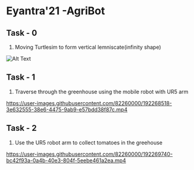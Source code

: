 # Eyantra'21 -AgriBot

## Task - 0 
 
 1) Moving Turtlesim to form vertical lemniscate(infinity shape) 
 
 
![Alt Text](https://github.com/RoopanJKR/Eyantra-AgriBot/blob/main/assets/Task_0/AB_1475.png)


## Task - 1 
 
 1) Traverse through the greenhouse using the mobile robot with UR5 arm 
 
 

https://user-images.githubusercontent.com/82260000/192268518-3e632555-38e6-4475-9ab9-e57bdd38f87c.mp4




## Task - 2 
 
 1) Use the UR5 robot arm to collect tomatoes in the greehouse 
 

https://user-images.githubusercontent.com/82260000/192269740-bc42f93a-0a4b-40e3-804f-5eebe461a2ea.mp4



